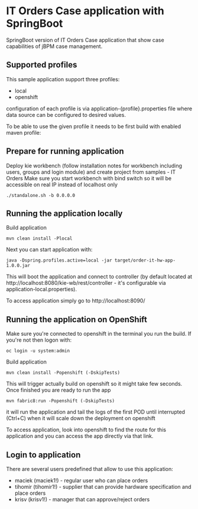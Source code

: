 IT Orders Case application with SpringBoot
========================================

SpringBoot version of IT Orders Case application that show case capabilities of jBPM case management.

Supported profiles
------------------------------

This sample application support three profiles:

- local
- openshift

configuration of each profile is via application-{profile}.properties file where data source can be configured to desired values.

To be able to use the given profile it needs to be first build with enabled maven profile:

Prepare for running application
-------------------------------

Deploy kie workbench (follow installation notes for workbench including users, groups and login module) and create project from samples - IT Orders
Make sure you start workbench with bind switch so it will be accessible on real IP instead of localhost only

```
./standalone.sh -b 0.0.0.0
```


Running the application locally
------------------------------

Build application

```
mvn clean install -Plocal
```

Next you can start application with:

```
java -Dspring.profiles.active=local -jar target/order-it-hw-app-1.0.0.jar
```

This will boot the application and connect to controller (by default located at http://localhost:8080/kie-wb/rest/controller - it's
 configurable via application-local.properties).
 
To access application simply go to http://localhost:8090/

Running the application on OpenShift
------------------------------

Make sure you're connected to openshift in the terminal you run the build. If you're not then logon with:

```
oc login -u system:admin
```

Build application

```
mvn clean install -Popenshift (-DskipTests)
```
This will trigger actually build on openshift so it might take few seconds. Once finished you are ready to run the app

```
mvn fabric8:run -Popenshift (-DskipTests)
```

it will run the application and tail the logs of the first POD until interrupted (Ctrl+C) when it will scale down the deployment on openshift

To access application, look into openshift to find the route for this application and you can access the app directly via that link.



Login to application
------------------------------

There are several users predefined that allow to use this application:
- maciek (maciek1!) - regular user who can place orders
- tihomir (tihomir1!) - supplier that can provide hardware specification and place orders
- krisv (krisv1!) - manager that can approve/reject orders


